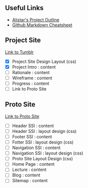## Useful Links
- [Alistar's Project Outline](http://thenet.ca/1950/project/)
- [Github Markdown Cheatsheet](https://github.com/adam-p/markdown-here/wiki/Markdown-Cheatsheet)

## Project Site
[Link to Tumblr](http://projectsite.tumblr.com)
- [X] Project Site Design Layout (css)
- [X] Project Intro : content
- [ ] Rationale : content
- [ ] Wireframe : content
- [ ] Progress : content
- [ ] Link to Proto Site

## Proto Site
[Link to Proto Site]()
- [ ] Header SSI : content
- [ ] Header SSI : layout design (css)
- [ ] Footer SSI : content
- [ ] Fotter SSI : layout design (css)
- [ ] Navigation SSI : content
- [ ] Navigation SSI : layout design (css)
- [ ] Proto Site Layout Design (css)
- [ ] Home Page : content
- [ ] Lecture : content
- [ ] Blog : content
- [ ] Sitemap : content
